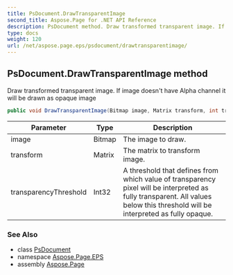 ```yaml
---
title: PsDocument.DrawTransparentImage
second_title: Aspose.Page for .NET API Reference
description: PsDocument method. Draw transformed transparent image. If image doesnt have Alpha channel it will be drawn as opaque image
type: docs
weight: 120
url: /net/aspose.page.eps/psdocument/drawtransparentimage/
---
```

## PsDocument.DrawTransparentImage method

Draw transformed transparent image. If image doesn't have Alpha channel it will be drawn as opaque image

```csharp
public void DrawTransparentImage(Bitmap image, Matrix transform, int transparencyThreshold)
```

| Parameter | Type | Description |
| --- | --- | --- |
| image | Bitmap | The image to draw. |
| transform | Matrix | The matrix to transform image. |
| transparencyThreshold | Int32 | A threshold that defines from which value of transparency pixel will be interpreted as fully transparent. All values below this threshold will be interpreted as fully opaque. |

### See Also

* class [PsDocument](../)
* namespace [Aspose.Page.EPS](../../psdocument/)
* assembly [Aspose.Page](../../../)


